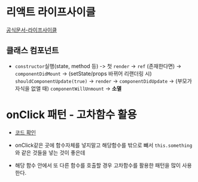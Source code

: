 # 리액트 라이프사이클

[공식문서-라이프사이클](https://ko.reactjs.org/docs/state-and-lifecycle.html#adding-lifecycle-methods-to-a-class)

## 클래스 컴포넌트

* `constructor`실행(state, method 등) ->  첫 `render` -> `ref` (존재한다면) -> `componentDidMount` -> (setState/props 바뀌어 리랜더링 시)  `shouldComponentUpdate(true)` -> `render` -> `componentDidUpdate` -> (부모가 자식을 없앨 때) `componentWillUnmount` -> **소멸**

# onClick 패턴 - 고차함수 활용

* [코드 확인](https://github.com/EHwooKim/study/commit/7447c71f2cf68ca524ca8e83791661daa37fc0e2)

* onClick같은 곳에 함수자체를 넣지말고 해당함수를 밖으로 뺴서 `this.something` 와 같은 것들을 넣는 것이 좋은데
* 해당 함수 안에서 또 다른 함수를 호출할 경우 고차함수를 활용한 패턴을 많이 사용한다.


